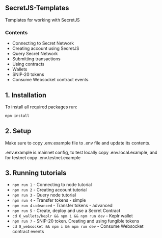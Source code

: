 ## SecretJS-Templates

Templates for working with SecretJS

### Contents
* Connecting to Secret Network
* Creating account using SecretJS
* Query Secret Network
* Submitting transactions
* Using contracts
* Wallets
* SNIP-20 tokens
* Consume Websocket contract events

## 1. Installation

To install all required packages run:

```bash
npm install
```

## 2. Setup
Make sure to copy .env.example file to .env file and update its contents.

.env.example is mainnet config, 
to test locally copy .env.local.example, and for testnet copy .env.testnet.example

## 3. Running tutorials

* `npm run 1` - Connecting to node tutorial 
* `npm run 2` - Creating account tutorial 
* `npm run 3` - Query node tutorial 
* `npm run 4` - Transfer tokens - simple
* `npm run 4:advanced` - Transfer tokens - advanced
* `npm run 5` - Create, deploy and use a Secret Contract
* `cd 6_wallets/keplr && npm i && npm run dev` - Keplr wallet
* `npm run 7` - SNIP-20 token.  Creating and using fungible tokens
* `cd 8_websocket && npm i && npm run dev` - Consume Websocket contract events